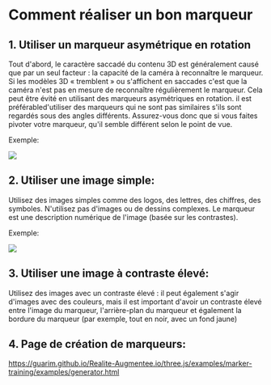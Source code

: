 # Comment réaliser un bon marqueur

## 1. Utiliser un marqueur asymétrique en rotation

Tout d'abord, le caractère saccadé du contenu 3D est généralement causé que par un seul facteur : la capacité de la caméra à reconnaître le marqueur. Si les modèles 3D « tremblent » ou s'affichent en saccades c'est que la caméra n'est pas en mesure de reconnaître régulièrement le marqueur. 
Cela peut être évité en utilisant des marqueurs asymétriques en rotation.
il est préférabled'utiliser des marqueurs qui ne sont pas similaires s'ils sont regardés sous des angles différents. Assurez-vous donc que si vous faites pivoter votre marqueur, qu'il semble différent selon le point de vue.

Exemple:

<img src="https://miro.medium.com/max/556/1*pFxd1JLmK1vvWgTlbtTwJw.png"/>

## 2. Utiliser une image simple:

Utilisez des images simples comme des logos, des lettres, des chiffres, des symboles. N'utilisez pas d'images ou de dessins complexes.
Le marqueur est une description numérique de l'image (basée sur les contrastes).

Exemple:

<img src="https://miro.medium.com/max/452/1*IW8t0l7nGY7gcqYnnVtwTQ.png"/>

## 3. Utiliser une image à contraste élevé:

Utilisez des images avec un contraste élevé : il peut également s'agir d'images avec des couleurs, mais il est important d'avoir un contraste élevé entre l'image du marqueur, l'arrière-plan du marqueur et également la bordure du marqueur (par exemple, tout en noir, avec un fond jaune)

## 4. Page de création de marqueurs:

https://guarim.github.io/Realite-Augmentee.io/three.js/examples/marker-training/examples/generator.html

